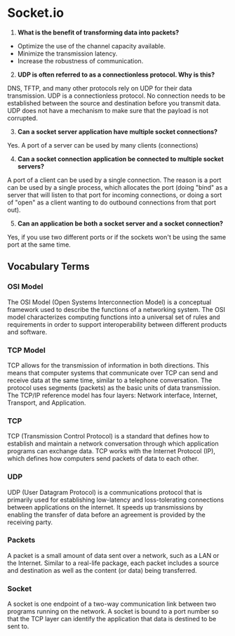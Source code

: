 # Socket.io

1. **What is the benefit of transforming data into packets?**
- Optimize the use of the channel capacity available.
- Minimize the transmission latency.
- Increase the robustness of communication.

2. **UDP is often referred to as a connectionless protocol. Why is this?**

DNS, TFTP, and many other protocols rely on UDP for their data transmission. UDP is a connectionless protocol. No connection needs to be established between the source and destination before you transmit data. UDP does not have a mechanism to make sure that the payload is not corrupted.

3. **Can a socket server application have multiple socket connections?**

Yes. A port of a server can be used by many clients (connections)

4. **Can a socket connection application be connected to multiple socket servers?**

A port of a client can be used by a single connection. The reason is a port can be used by a single process, which allocates the port (doing "bind" as a server that will listen to that port for incoming connections, or doing a sort of "open" as a client wanting to do outbound connections from that port out).

5. **Can an application be both a socket server and a socket connection?**

Yes, if you use two different ports or if the sockets won't be using the same port at the same time.

## Vocabulary Terms
### OSI Model
The OSI Model (Open Systems Interconnection Model) is a conceptual framework used to describe the functions of a networking system. The OSI model characterizes computing functions into a universal set of rules and requirements in order to support interoperability between different products and software.
### TCP Model
TCP allows for the transmission of information in both directions. This means that computer systems that communicate over TCP can send and receive data at the same time, similar to a telephone conversation. The protocol uses segments (packets) as the basic units of data transmission. The TCP/IP reference model has four layers: Network interface, Internet, Transport, and Application.
### TCP
TCP (Transmission Control Protocol) is a standard that defines how to establish and maintain a network conversation through which application programs can exchange data. TCP works with the Internet Protocol (IP), which defines how computers send packets of data to each other.
### UDP
UDP (User Datagram Protocol) is a communications protocol that is primarily used for establishing low-latency and loss-tolerating connections between applications on the internet. It speeds up transmissions by enabling the transfer of data before an agreement is provided by the receiving party.
### Packets
A packet is a small amount of data sent over a network, such as a LAN or the Internet. Similar to a real-life package, each packet includes a source and destination as well as the content (or data) being transferred.
### Socket
A socket is one endpoint of a two-way communication link between two programs running on the network. A socket is bound to a port number so that the TCP layer can identify the application that data is destined to be sent to. 